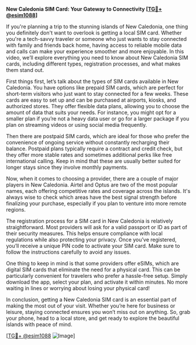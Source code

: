 **New Caledonia SIM Card: Your Gateway to Connectivity [[TG💪+ @esim1088](https://t.me/s/esim1088)]**

If you're planning a trip to the stunning islands of New Caledonia, one thing you definitely don't want to overlook is getting a local SIM card. Whether you're a tech-savvy traveler or someone who just wants to stay connected with family and friends back home, having access to reliable mobile data and calls can make your experience smoother and more enjoyable. In this video, we’ll explore everything you need to know about New Caledonia SIM cards, including different types, registration processes, and what makes them stand out.

First things first, let’s talk about the types of SIM cards available in New Caledonia. You have options like prepaid SIM cards, which are perfect for short-term visitors who just want to stay connected for a few weeks. These cards are easy to set up and can be purchased at airports, kiosks, and authorized stores. They offer flexible data plans, allowing you to choose the amount of data that suits your needs. For instance, you might opt for a smaller plan if you’re not a heavy data user or go for a larger package if you plan on streaming videos or using social media frequently.

Then there are postpaid SIM cards, which are ideal for those who prefer the convenience of ongoing service without constantly recharging their balance. Postpaid plans typically require a contract and credit check, but they offer more stable rates and sometimes additional perks like free international calling. Keep in mind that these are usually better suited for longer stays since they involve monthly payments.

Now, when it comes to choosing a provider, there are a couple of major players in New Caledonia. Airtel and Optus are two of the most popular names, each offering competitive rates and coverage across the islands. It's always wise to check which areas have the best signal strength before finalizing your purchase, especially if you plan to venture into more remote regions.

The registration process for a SIM card in New Caledonia is relatively straightforward. Most providers will ask for a valid passport or ID as part of their security measures. This helps ensure compliance with local regulations while also protecting your privacy. Once you’ve registered, you’ll receive a unique PIN code to activate your SIM card. Make sure to follow the instructions carefully to avoid any issues.

One thing to keep in mind is that some providers offer eSIMs, which are digital SIM cards that eliminate the need for a physical card. This can be particularly convenient for travelers who prefer a hassle-free setup. Simply download the app, select your plan, and activate it within minutes. No more waiting in lines or worrying about losing your physical card!

In conclusion, getting a New Caledonia SIM card is an essential part of making the most out of your visit. Whether you’re here for business or leisure, staying connected ensures you won’t miss out on anything. So, grab your phone, head to a local store, and get ready to explore the beautiful islands with peace of mind.

[[TG💪+ @esim1088](https://t.me/s/esim1088) ![Image](https://i.postimg.cc/Y0z9fWf4/image.png)]